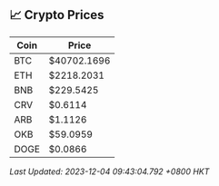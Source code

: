 ## 📈 Crypto Prices

| Coin | Price |
| ---- | ----- |
| BTC | $40702.1696 |
| ETH | $2218.2031 |
| BNB | $229.5425 |
| CRV | $0.6114 |
| ARB | $1.1126 |
| OKB | $59.0959 |
| DOGE | $0.0866 |

_Last Updated: 2023-12-04 09:43:04.792 +0800 HKT_